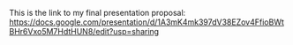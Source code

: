 This is the link to my final presentation proposal:
https://docs.google.com/presentation/d/1A3mK4mk397dV38EZov4FfioBWtBHr6Vxo5M7HdtHUN8/edit?usp=sharing
